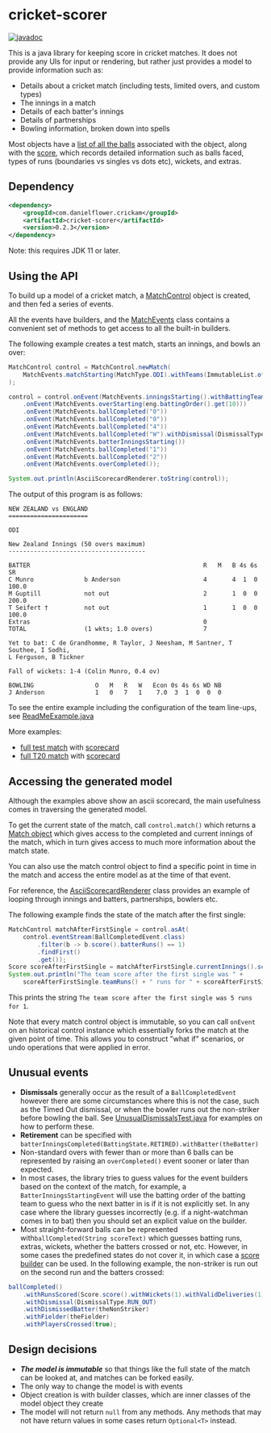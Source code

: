 cricket-scorer
==============

[![javadoc](https://javadoc.io/badge2/com.danielflower.crickam/cricket-scorer/javadoc.svg)](https://javadoc.io/doc/com.danielflower.crickam/cricket-scorer) 

This is a java library for keeping score in cricket matches. It does not provide any UIs for input or rendering,
but rather just provides a model to provide information such as:

* Details about a cricket match (including tests, limited overs, and custom types)
* The innings in a match
* Details of each batter's innings
* Details of partnerships
* Bowling information, broken down into spells

Most objects have a [list of all the balls](https://www.javadoc.io/doc/com.danielflower.crickam/cricket-scorer/latest/com/danielflower/crickam/scorer/Balls.html)
associated with the object, along with the [score](https://www.javadoc.io/doc/com.danielflower.crickam/cricket-scorer/latest/com/danielflower/crickam/scorer/Score.html),
which records detailed information such as balls faced, types of runs (boundaries vs singles vs dots etc), wickets, and extras.

Dependency
----------

````xml
<dependency>
    <groupId>com.danielflower.crickam</groupId>
    <artifactId>cricket-scorer</artifactId>
    <version>0.2.3</version>
</dependency>
````

Note: this requires JDK 11 or later.

Using the API
-------------

To build up a model of a cricket match, a [MatchControl](https://www.javadoc.io/doc/com.danielflower.crickam/cricket-scorer/latest/com/danielflower/crickam/scorer/MatchControl.html)
object is created, and then fed a series of events.

All the events have builders, and the [MatchEvents](https://www.javadoc.io/doc/com.danielflower.crickam/cricket-scorer/latest/com/danielflower/crickam/scorer/events/MatchEvents.html)
class contains a convenient set of methods to get access to all the built-in builders.

The following example creates a test match, starts an innings, and bowls an over:

````java
MatchControl control = MatchControl.newMatch(
    MatchEvents.matchStarting(MatchType.ODI).withTeams(ImmutableList.of(nz, eng))
);

control = control.onEvent(MatchEvents.inningsStarting().withBattingTeam(nz))
    .onEvent(MatchEvents.overStarting(eng.battingOrder().get(10)))
    .onEvent(MatchEvents.ballCompleted("0"))
    .onEvent(MatchEvents.ballCompleted("0"))
    .onEvent(MatchEvents.ballCompleted("4"))
    .onEvent(MatchEvents.ballCompleted("W").withDismissal(DismissalType.BOWLED))
    .onEvent(MatchEvents.batterInningsStarting())
    .onEvent(MatchEvents.ballCompleted("1"))
    .onEvent(MatchEvents.ballCompleted("2"))
    .onEvent(MatchEvents.overCompleted());

System.out.println(AsciiScorecardRenderer.toString(control));
````

The output of this program is as follows:

````
NEW ZEALAND vs ENGLAND
======================

ODI

New Zealand Innings (50 overs maximum)
--------------------------------------

BATTER                                                R   M   B 4s 6s     SR
C Munro              b Anderson                       4       4  1  0  100.0
M Guptill            not out                          2       1  0  0  200.0
T Seifert †          not out                          1       1  0  0  100.0
Extras                                                0
TOTAL                (1 wkts; 1.0 overs)              7

Yet to bat: C de Grandhomme, R Taylor, J Neesham, M Santner, T Southee, I Sodhi,
L Ferguson, B Tickner

Fall of wickets: 1-4 (Colin Munro, 0.4 ov)

BOWLING                 O   M   R   W   Econ 0s 4s 6s WD NB
J Anderson              1   0   7   1    7.0  3  1  0  0  0
````

To see the entire example including the configuration of the team line-ups, see
[ReadMeExample.java](https://github.com/danielflower/cricket-scorer/blob/master/src/test/java/e2e/ReadMeExample.java)

More examples:
* [full test match](https://github.com/danielflower/cricket-scorer/blob/master/src/test/java/e2e/TestMatchTest.java)
with [scorecard](https://github.com/danielflower/cricket-scorer/blob/master/src/test/resources/scorecards/sa-vs-eng-test-complete.txt)
* [full T20 match](https://github.com/danielflower/cricket-scorer/blob/master/src/test/java/e2e/T20.java)
with [scorecard](https://github.com/danielflower/cricket-scorer/blob/master/src/test/resources/scorecards/nz-vs-eng-t20i-complete.txt)

Accessing the generated model
-----------------------------

Although the examples above show an ascii scorecard, the main usefulness comes in traversing
the generated model.

To get the current state of the match, call `control.match()` which returns a 
[Match object](https://www.javadoc.io/doc/com.danielflower.crickam/cricket-scorer/latest/com/danielflower/crickam/scorer/package-summary.html)
which gives access to the completed and current innings of the match, which in turn
gives access to much more information about the match state.

You can also use the match control object to find a specific point in time in the match
and access the entire model as at the time of that event.

For reference, the [AsciiScorecardRenderer](https://github.com/danielflower/cricket-scorer/blob/master/src/main/java/com/danielflower/crickam/scorer/AsciiScorecardRenderer.java)
class provides an example of looping through innings and batters, partnerships, bowlers etc.

The following example finds the state of the match after the first single:

````java
MatchControl matchAfterFirstSingle = control.asAt(
    control.eventStream(BallCompletedEvent.class)
        .filter(b -> b.score().batterRuns() == 1)
        .findFirst()
        .get());
Score scoreAfterFirstSingle = matchAfterFirstSingle.currentInnings().score();
System.out.println("The team score after the first single was " +
    scoreAfterFirstSingle.teamRuns() + " runs for " + scoreAfterFirstSingle.wickets());
````

This prints the string `The team score after the first single was 5 runs for 1`.

Note that every match control object is immutable, so you can call `onEvent` on an historical
control instance which essentially forks the match at the given point of time. This allows you
to construct "what if" scenarios, or undo operations that were applied in error. 

Unusual events
--------------

* **Dismissals** generally occur as the result of a `BallCompletedEvent` however there are
some circumstances where this is not the case, such as the Timed Out dismissal, or when the
bowler runs out the non-striker before bowling the ball. See [UnusualDismissalsTest.java](https://github.com/danielflower/cricket-scorer/blob/master/src/test/java/e2e/UnusualDismissalsTest.java)
for examples on how to perform these.
* **Retirement** can be specified with `batterInningsCompleted(BattingState.RETIRED).withBatter(theBatter)`
* Non-standard overs with fewer than or more than 6 balls can be represented by raising
an `overCompleted()` event sooner or later than expected.
* In most cases, the library tries to guess values for the event builders based on the
context of the match, for example, a `BatterInningsStartingEvent` will use the batting order
of the batting team to guess who the next batter in is if it is not explicitly set. In
any case where the library guesses incorrectly (e.g. if a night-watchman comes in to bat)
then you should set an explicit value on the builder.
* Most straight-forward balls can be represented with`ballCompleted(String scoreText)` which
guesses batting runs, extras, wickets, whether the batters crossed or not, etc. However, in some
cases the predefined states do not cover it, in which case a 
[score builder](https://www.javadoc.io/doc/com.danielflower.crickam/cricket-scorer/latest/com/danielflower/crickam/scorer/Score.Builder.html)
can be used. In the following example, the non-striker is run out on the second
run and the batters crossed:
````java
ballCompleted()
    .withRunsScored(Score.score().withWickets(1).withValidDeliveries(1).withBatterRuns(1).withSingles(1).build())
    .withDismissal(DismissalType.RUN_OUT)
    .withDismissedBatter(theNonStriker)
    .withFielder(theFielder)
    .withPlayersCrossed(true);
````

Design decisions
----------------

* ***The model is immutable*** so that things like the full state of the match can be
looked at, and matches can be forked easily.
* The only way to change the model is with events
* Object creation is with builder classes, which are inner classes of the model object they create
* The model will not return `null` from any methods. Any methods that may not have return
values in some cases return `Optional<T>` instead.
